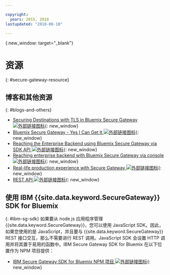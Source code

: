 ```yaml
---

copyright:
  years: 2015, 2018
lastupdated: "2018-08-10"

---
```

{:new_window: target="_blank"}

# 资源
{: #secure-gateway-resource}

## 博客和其他资源
{: #blogs-and-others}

- [Securing Destinations with TLS in Bluemix Secure Gateway ![外部链接图标](../../icons/launch-glyph.svg "外部链接图标")](https://developer.ibm.com/bluemix/2015/04/17/securing-destinations-tls-bluemix-secure-gateway/){: new_window}
- [Bluemix Secure Gateway - Yes I Can Get It ![外部链接图标](../../icons/launch-glyph.svg "外部链接图标")](https://developer.ibm.com/bluemix/2015/03/27/bluemix-secure-gateway-yes-can-get/){: new_window}
- [Reaching the Enterprise Backend using Bluemix Secure Gateway via SDK API ![外部链接图标](../../icons/launch-glyph.svg "外部链接图标")](https://developer.ibm.com/bluemix/2015/04/07/reaching-enterprise-backend-bluemix-secure-gateway-via-sdk-api/){: new_window}
- [Reaching enterprise backend with Bluemix Secure Gateway via console ![外部链接图标](../../icons/launch-glyph.svg "外部链接图标")](https://developer.ibm.com/bluemix/2015/04/01/reaching-enterprise-backend-bluemix-secure-gateway/){: new_window}
- [Real-life production experience with Secure Gateway ![外部链接图标](../../icons/launch-glyph.svg "外部链接图标")](https://www.ibm.com/blogs/bluemix/2015/11/secure-gateway-in-production-part1/){: new_window}
- [REST API ![外部链接图标](../../icons/launch-glyph.svg "外部链接图标")](https://new-console.ng.bluemix.net/apidocs/25){: new_window}


## 使用 IBM {{site.data.keyword.SecureGateway}} SDK for Bluemix
{: #ibm-sg-sdk}
如果要从 node.js 应用程序管理 {{site.data.keyword.SecureGateway}}，您可以使用 JavaScript SDK。因此，如果您使用的是 JavaScript，并且要与 {{site.data.keyword.SecureGateway}} REST 接口交互，那么不需要进行 REST 调用。JavaScript SDK 会设置 HTTP 调用并将其置于易用的函数中。IBM Secure Gateway SDK for Bluemix 在以下位置作为 NPM 项目提供：

- [IBM Secure Gateway SDK for Bluemix NPM 项目 ![外部链接图标](../../icons/launch-glyph.svg "外部链接图标")](https://www.npmjs.com/package/bluemix-secure-gateway){: new_window}
